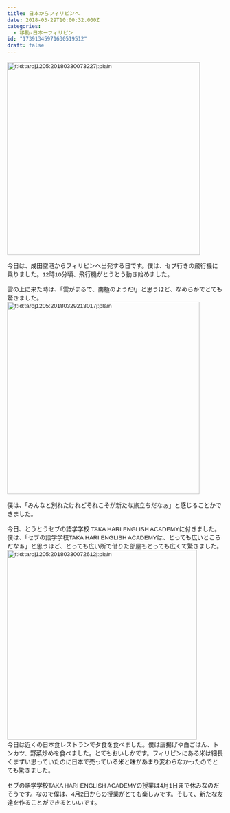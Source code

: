 ```yaml
---
title: 日本からフィリピンへ
date: 2018-03-29T10:00:32.000Z
categories:
  - 移動-日本ーフィリピン
id: "17391345971630519512"
draft: false
---
```

<div dir="auto">
<div dir="auto">
<div style="margin: 16px 0px;">
<div dir="auto">
<div dir="auto" style="font-family: sans-serif; font-size: 13.696px;">
<div style="margin: 16px 0px;">
<div dir="auto">
<p><img class="hatena-fotolife" style="font-size: 13.696px;" title="f:id:taroj1205:20180330073227j:plain" src="https://cdn-ak.f.st-hatena.com/images/fotolife/t/taroj1205/20180330/20180330073227.jpg" alt="f:id:taroj1205:20180330073227j:plain" width="449" /></p>
</div>
<div dir="auto">今日は、成田空港からフィリピンへ出発する日です。僕は、セブ行きの飛行機に乗りました。12時10分頃、飛行機がとうとう動き始めました。
<div dir="auto"> </div>
<div dir="auto">雲の上に来た時は、<span style="font-size: 13.696px;">「</span>雲がまるで、南極のようだ!」と思うほど、なめらかでとても驚きました。</div>
<div dir="auto"><img class="hatena-fotolife" style="font-size: 13.696px;" title="f:id:taroj1205:20180329213017j:plain" src="https://cdn-ak.f.st-hatena.com/images/fotolife/t/taroj1205/20180329/20180329213017.jpg" alt="f:id:taroj1205:20180329213017j:plain" width="448" /></div>
<div dir="auto"> </div>
<div dir="auto">僕は、「みんなと別れたけれどそれこそが新たな旅立ちだなぁ」と感じることかできました。</div>
<div dir="auto"> </div>
<div dir="auto">今日、とうとうセブの語学学校 TAKA HARI ENGLISH ACADEMYに付きました。僕は、「セブの語学学校<span style="font-size: 13.696px;">TAKA HARI ENGLISH ACADEMYは、とっても広いところだなぁ」と思うほど、とっても広い所で借りた部屋もとっても広くて驚きました。</span></div>
<div dir="auto"><img class="hatena-fotolife" style="font-size: 13.696px;" title="f:id:taroj1205:20180330072612j:plain" src="https://cdn-ak.f.st-hatena.com/images/fotolife/t/taroj1205/20180330/20180330072612.jpg" alt="f:id:taroj1205:20180330072612j:plain" width="442" /></div>
<div dir="auto">今日は近くの日本食レストランで夕食を食べました。僕は唐揚げや白ごはん、トンカツ、野菜炒めを食べました。とてもおいしかです。フィリピンにある米は細長くまずい思っていたのに日本で売っている米と味があまり変わらなかったのでとても驚きました。</div>
<div dir="auto"> </div>
<div dir="auto">セブの語学学校<span style="font-size: 13.696px;">TAKA HARI ENGLISH ACADEMYの</span>授業は4月1日まで休みなのだそうです。なので僕は、4月2日からの授業がとても楽しみです。そして、新たな友達を作ることができるといいです。</div>
<div dir="auto"> </div>
<div dir="auto"> </div>
</div>
</div>
<div style="height: 0px;"> </div>
</div>
<div dir="auto" style="font-family: sans-serif; font-size: 13.696px; height: 16px;"> </div>
</div>
</div>
</div>
</div>

